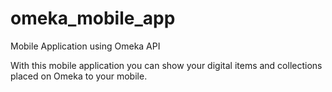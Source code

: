 omeka_mobile_app
================

Mobile Application using Omeka API

With this mobile application you can show your digital items and collections 
placed on Omeka to your mobile.

